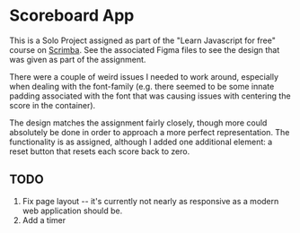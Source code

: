 # Scoreboard App

This is a Solo Project assigned as part of the "Learn Javascript for free" course on [Scrimba](scrimba.com). See the associated Figma files to see the design that was given as part of the assignment. 

There were a couple of weird issues I needed to work around, especially when dealing with the font-family (e.g. there seemed to be some innate padding associated with the font that was causing issues with centering the score in the container). 

The design matches the assignment fairly closely, though more could absolutely be done in order to approach a more perfect representation. The functionality is as assigned, although I added one additional element: a reset button that resets each score back to zero.

## TODO

1. Fix page layout -- it's currently not nearly as responsive as a modern web application should be. 
2. Add a timer